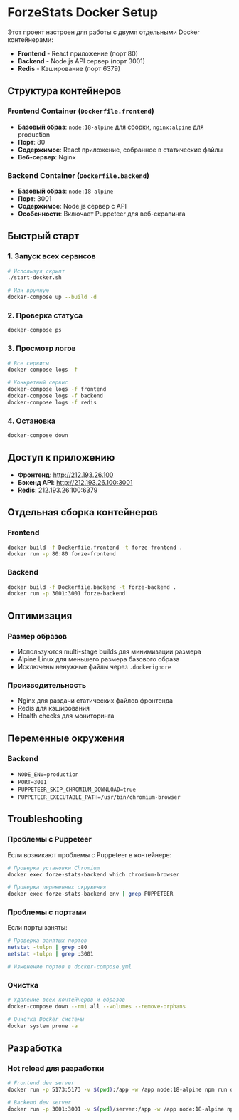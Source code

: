 # ForzeStats Docker Setup

Этот проект настроен для работы с двумя отдельными Docker контейнерами:
- **Frontend** - React приложение (порт 80)
- **Backend** - Node.js API сервер (порт 3001)
- **Redis** - Кэширование (порт 6379)

## Структура контейнеров

### Frontend Container (`Dockerfile.frontend`)
- **Базовый образ**: `node:18-alpine` для сборки, `nginx:alpine` для production
- **Порт**: 80
- **Содержимое**: React приложение, собранное в статические файлы
- **Веб-сервер**: Nginx

### Backend Container (`Dockerfile.backend`)
- **Базовый образ**: `node:18-alpine`
- **Порт**: 3001
- **Содержимое**: Node.js сервер с API
- **Особенности**: Включает Puppeteer для веб-скрапинга

## Быстрый старт

### 1. Запуск всех сервисов
```bash
# Используя скрипт
./start-docker.sh

# Или вручную
docker-compose up --build -d
```

### 2. Проверка статуса
```bash
docker-compose ps
```

### 3. Просмотр логов
```bash
# Все сервисы
docker-compose logs -f

# Конкретный сервис
docker-compose logs -f frontend
docker-compose logs -f backend
docker-compose logs -f redis
```

### 4. Остановка
```bash
docker-compose down
```

## Доступ к приложению

- **Фронтенд**: http://212.193.26.100
- **Бэкенд API**: http://212.193.26.100:3001
- **Redis**: 212.193.26.100:6379

## Отдельная сборка контейнеров

### Frontend
```bash
docker build -f Dockerfile.frontend -t forze-frontend .
docker run -p 80:80 forze-frontend
```

### Backend
```bash
docker build -f Dockerfile.backend -t forze-backend .
docker run -p 3001:3001 forze-backend
```

## Оптимизация

### Размер образов
- Используются multi-stage builds для минимизации размера
- Alpine Linux для меньшего размера базового образа
- Исключены ненужные файлы через `.dockerignore`

### Производительность
- Nginx для раздачи статических файлов фронтенда
- Redis для кэширования
- Health checks для мониторинга

## Переменные окружения

### Backend
- `NODE_ENV=production`
- `PORT=3001`
- `PUPPETEER_SKIP_CHROMIUM_DOWNLOAD=true`
- `PUPPETEER_EXECUTABLE_PATH=/usr/bin/chromium-browser`

## Troubleshooting

### Проблемы с Puppeteer
Если возникают проблемы с Puppeteer в контейнере:
```bash
# Проверка установки Chromium
docker exec forze-stats-backend which chromium-browser

# Проверка переменных окружения
docker exec forze-stats-backend env | grep PUPPETEER
```

### Проблемы с портами
Если порты заняты:
```bash
# Проверка занятых портов
netstat -tulpn | grep :80
netstat -tulpn | grep :3001

# Изменение портов в docker-compose.yml
```

### Очистка
```bash
# Удаление всех контейнеров и образов
docker-compose down --rmi all --volumes --remove-orphans

# Очистка Docker системы
docker system prune -a
```

## Разработка

### Hot reload для разработки
```bash
# Frontend dev server
docker run -p 5173:5173 -v $(pwd):/app -w /app node:18-alpine npm run dev

# Backend dev server
docker run -p 3001:3001 -v $(pwd)/server:/app -w /app node:18-alpine npm run dev
```


